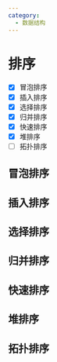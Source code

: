 ```yaml
---
category:
  - 数据结构
---
```


# 排序

- [x] 冒泡排序
- [x] 插入排序
- [x] 选择排序
- [x] 归并排序
- [x] 快速排序
- [x] 堆排序
- [ ] 拓扑排序

<Replit user="alomerry" repl="algorithm" file="data-struct/sort/" />

## 冒泡排序

<!-- @[code](../../../../algorithm/data-struct/sort/bubbleSort/main.go) -->

## 插入排序

<!-- @[code](../../../../algorithm/data-struct/sort/insertionSort/main.go) -->

## 选择排序

<!-- @[code](../../../../algorithm/data-struct/sort/selectSort/main.go) -->
## 归并排序

<!-- @[code](../../../../algorithm/data-struct/sort/mergeSort/main.go) -->

## 快速排序

<!-- @[code](../../../../algorithm/data-struct/sort/quickSort/main.go) -->

## 堆排序

<!-- @[code](../../../../algorithm/data-struct/sort/heapSort/main.go) -->

## 拓扑排序
